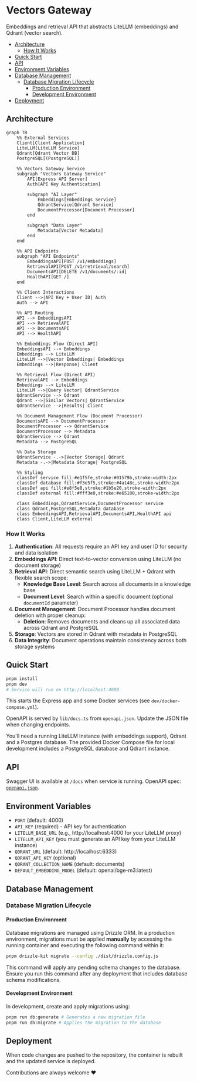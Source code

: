 # Vectors Gateway <!-- omit in toc -->

Embeddings and retrieval API that abstracts LiteLLM (embeddings) and Qdrant (vector search).

- [Architecture](#architecture)
  - [How It Works](#how-it-works)
- [Quick Start](#quick-start)
- [API](#api)
- [Environment Variables](#environment-variables)
- [Database Management](#database-management)
  - [Database Migration Lifecycle](#database-migration-lifecycle)
    - [Production Environment](#production-environment)
    - [Development Environment](#development-environment)
- [Deployment](#deployment)

## Architecture

```mermaid
graph TB
    %% External Services
    Client[Client Application]
    LiteLLM[LiteLLM Service]
    Qdrant[Qdrant Vector DB]
    PostgreSQL[(PostgreSQL)]
    
    %% Vectors Gateway Service
    subgraph "Vectors Gateway Service"
        API[Express API Server]
        Auth[API Key Authentication]
        
        subgraph "AI Layer"
            Embeddings[Embeddings Service]
            QdrantService[Qdrant Service]
            DocumentProcessor[Document Processor]
        end
        
        subgraph "Data Layer"
            Metadata[Vector Metadata]
        end
    end
    
    %% API Endpoints
    subgraph "API Endpoints"
        EmbeddingsAPI[POST /v1/embeddings]
        RetrievalAPI[POST /v1/retrieval/search]
        DocumentsAPI[DELETE /v1/documents/:id]
        HealthAPI[GET /]
    end
    
    %% Client Interactions
    Client -->|API Key + User ID| Auth
    Auth --> API
    
    %% API Routing
    API --> EmbeddingsAPI
    API --> RetrievalAPI
    API --> DocumentsAPI
    API --> HealthAPI
    
    %% Embeddings Flow (Direct API)
    EmbeddingsAPI --> Embeddings
    Embeddings --> LiteLLM
    LiteLLM -->|Vector Embeddings| Embeddings
    Embeddings -->|Response| Client
    
    %% Retrieval Flow (Direct API)
    RetrievalAPI --> Embeddings
    Embeddings --> LiteLLM
    LiteLLM -->|Query Vector| QdrantService
    QdrantService --> Qdrant
    Qdrant -->|Similar Vectors| QdrantService
    QdrantService -->|Results| Client
    
    %% Document Management Flow (Document Processor)
    DocumentsAPI --> DocumentProcessor
    DocumentProcessor --> QdrantService
    DocumentProcessor --> Metadata
    QdrantService --> Qdrant
    Metadata --> PostgreSQL
    
    %% Data Storage
    QdrantService -.->|Vector Storage| Qdrant
    Metadata -.->|Metadata Storage| PostgreSQL
    
    %% Styling
    classDef service fill:#e1f5fe,stroke:#01579b,stroke-width:2px
    classDef database fill:#f3e5f5,stroke:#4a148c,stroke-width:2px
    classDef api fill:#e8f5e8,stroke:#1b5e20,stroke-width:2px
    classDef external fill:#fff3e0,stroke:#e65100,stroke-width:2px
    
    class Embeddings,QdrantService,DocumentProcessor service
    class Qdrant,PostgreSQL,Metadata database
    class EmbeddingsAPI,RetrievalAPI,DocumentsAPI,HealthAPI api
    class Client,LiteLLM external
```

### How It Works

1. **Authentication**: All requests require an API key and user ID for security and data isolation
2. **Embeddings API**: Direct text-to-vector conversion using LiteLLM (no document storage)
3. **Retrieval API**: Direct semantic search using LiteLLM + Qdrant with flexible search scope:
   - **Knowledge Base Level**: Search across all documents in a knowledge base
   - **Document Level**: Search within a specific document (optional `documentId` parameter)
4. **Document Management**: Document Processor handles document deletion with proper cleanup:
   - **Deletion**: Removes documents and cleans up all associated data across Qdrant and PostgreSQL
5. **Storage**: Vectors are stored in Qdrant with metadata in PostgreSQL
6. **Data Integrity**: Document operations maintain consistency across both storage systems

## Quick Start

```bash
pnpm install
pnpm dev
# Service will run on http://localhost:4000
```

This starts the Express app and some Docker services (see `dev/docker-compose.yml`).

OpenAPI is served by `lib/docs.ts` from `openapi.json`. Update the JSON file when changing endpoints.

You'll need a running LiteLLM instance (with embeddings support), Qdrant and a Postgres database. The provided Docker Compose file for local development includes a PostgreSQL database and Qdrant instance.

## API

Swagger UI is available at `/docs` when service is running. OpenAPI spec: [`openapi.json`](./openapi.json).

## Environment Variables

- `PORT` (default: 4000)
- `API_KEY` (required) - API key for authentication
- `LITELLM_BASE_URL` (e.g., http://localhost:4000 for your LiteLLM proxy)
- `LITELLM_API_KEY` (you must generate an API key from your LiteLLM instance)
- `QDRANT_URL` (default: http://localhost:6333)
- `QDRANT_API_KEY` (optional)
- `QDRANT_COLLECTION_NAME` (default: documents)
- `DEFAULT_EMBEDDING_MODEL` (default: openai/bge-m3:latest)

## Database Management

### Database Migration Lifecycle

#### Production Environment

Database migrations are managed using Drizzle ORM. In a production environment, migrations must be applied **manually** by accessing the running container and executing the following command within it:

```bash
pnpm drizzle-kit migrate --config ./dist/drizzle.config.js
```

This command will apply any pending schema changes to the database. Ensure you run this command after any deployment that includes database schema modifications.

#### Development Environment

In development, create and apply migrations using:

```bash
pnpm run db:generate # Generates a new migration file
pnpm run db:migrate # Applies the migration to the database
```

## Deployment

When code changes are pushed to the repository, the container is rebuilt and the updated service is deployed.

Contributions are always welcome ❤️
